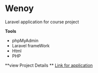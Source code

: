 # Wenoy
Laravel application for course project

**Tools**

- phpMyAdmin
- Laravel frameWork
- Html
- PHP

**view Project Details **
[Link for application](http://naamael.myweb.jce.ac.il/wenoy/public/)
